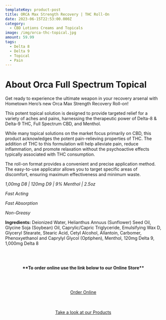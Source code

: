 ```yaml
---
templateKey: product-post
title: ORCA Max Strength Recovery | THC Roll-On
date: 2023-06-15T22:53:00.000Z
category:
  - CBD Lotions Creams and Topicals
image: /img/orca-thc-topical.jpg
amount: 59.99
tags:
  - Delta 8
  - Delta 9
  - Topical
  - Pain
---
```

# **About Orca Full Spectrum Topical** 

Get ready to experience the ultimate weapon in your recovery arsenal with Hometown Hero’s new Orca Max Strength Recovery Roll-on!

This potent topical solution is designed to provide targeted relief for a variety of aches and pains, harnessing the therapeutic power of Delta-8 & Delta-9 THC, Full Spectrum CBD, and Menthol.

While many topical solutions on the market focus primarily on CBD, this product acknowledges the potent pain-relieving properties of THC. The addition of THC to this formulation will help alleviate pain, reduce inflammation, and promote relaxation without the psychoactive effects typically associated with THC consumption.

The roll-on format provides a convenient and precise application method. The easy-to-use applicator allows you to target specific areas of discomfort, ensuring maximum effectiveness and minimum waste.

*1,00mg D8 | 120mg D9 | 9% Menthol | 2.5oz*

*Fast Acting*

*Fast Absorption*

*Non-Greasy*

**Ingredients:** Deionized Water, Helianthus Annuus (Sunflower) Seed Oil, Glycine Soja (Soybean) Oil, Caprylic/Capric Triglyceride, Emulsifying Wax D, Glyceryl Stearate, Stearic Acid, Cetyl Alcohol, Allantoin, Carbomer, Phenoxyethanol and Caprylyl Glycol (Optiphen), Menthol, 120mg Delta 9, 1,000mg Delta 8

<br><br>

<Center>

**\*\*To order online use the link below to our Online Store\*\***

<br><br>

<Center><a class="link-view-more-products" target="_blank" href="https://capitalcbd.shop/shop-online/">Order Online</a></

<br><br><br>

<Center><a class="link-view-more-products" target="_blank" href="https://capitalamericanshaman.com/products">Take a look at our Products</a></Center>

<br><br>